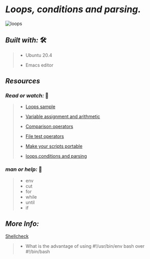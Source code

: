 #  **_Loops, conditions and parsing._**

![loops](https://user-images.githubusercontent.com/85587286/160511742-5d3fe3e8-521f-4ed7-8c3f-8e7ac4259890.png)


## **_Built with:_** 🛠️


> * Ubuntu 20.4
> 
> * Emacs editor


## **_Resources_**

### **_Read or watch:_**   📑

> * [Loops sample](https://tldp.org/LDP/Bash-Beginners-Guide/html/sect_09_01.html)
>
> * [Variable assignment and arithmetic](https://tldp.org/LDP/abs/html/ops.html)
>
> * [Comparison operators](https://tldp.org/LDP/abs/html/comparison-ops.html)
>
> * [File test operators](https://tldp.org/LDP/abs/html/fto.html)
>
> * [Make your scripts portable](https://www.cyberciti.biz/tips/finding-bash-perl-python-portably-using-env.html)
>
> * [loops,conditions and parsing](https://www.youtube.com/watch?v=BC2neyc5GcI)


### **_man or help:_** 🤙

> *  env
> * cut
> * for
> * while
> * until
> * if


## **_More Info:_**

[Shellcheck](https://github.com/koalaman/shellcheck)

> 
> * What is the advantage of using #!/usr/bin/env bash over #!/bin/bash
> 
